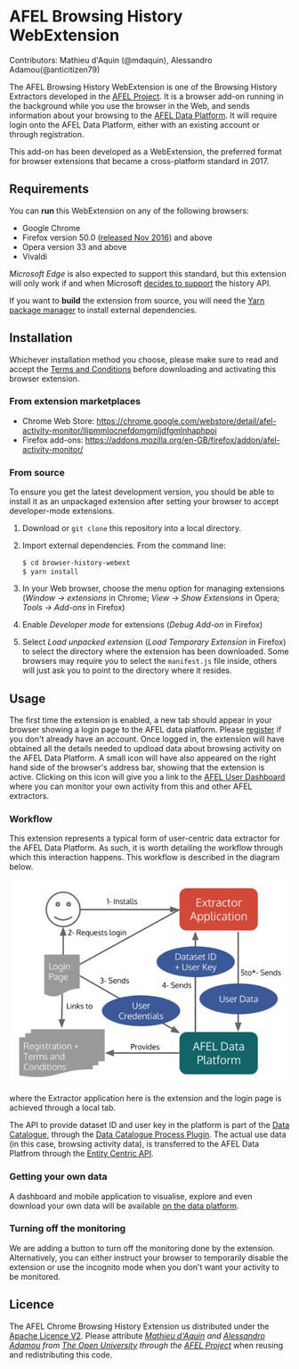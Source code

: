 # AFEL Browsing History WebExtension
Contributors: Mathieu d'Aquin (@mdaquin), Alessandro Adamou(@anticitizen79)

The AFEL Browsing History WebExtension is one of the Browsing History Extractors developed in the [AFEL Project](http://afel-project.eu). It is a browser add-on running in the background while you use the browser in the Web, and sends information about your browsing to the [AFEL Data Platform](http://data.afel-project.eu). It will require login onto the AFEL Data Platform, either with an existing account or through registration.

This add-on has been developed as a WebExtension, the preferred format for browser extensions that became a cross-platform standard in 2017.

## Requirements

You can __run__ this WebExtension on any of the following browsers:
- Google Chrome
- Firefox version 50.0 ([released Nov 2016](https://wiki.mozilla.org/RapidRelease/Calendar)) and above
- Opera version 33 and above
- Vivaldi

_Microsoft Edge_ is also expected to support this standard, but this extension will only work if and when Microsoft [decides to support](https://docs.microsoft.com/en-us/microsoft-edge/extensions/api-support/extension-api-roadmap) the history API.

If you want to __build__ the extension from source, you will need the [Yarn package manager](https://yarnpkg.com) to install external dependencies.

## Installation 

Whichever installation method you choose, please make sure to read and accept the [Terms and Conditions](http://data.afel-project.eu/catalogue/index.php/terms-browsing/) before downloading and activating this browser extension.

### From extension marketplaces
- Chrome Web Store: https://chrome.google.com/webstore/detail/afel-activity-monitor/llipmmlocnefdomgmljdfgmlnhaphpoi
- Firefox add-ons: https://addons.mozilla.org/en-GB/firefox/addon/afel-activity-monitor/

### From source
To ensure you get the latest development version, you should be able to install it as an unpackaged extension after setting your browser to accept developer-mode extensions.

1. Download or `git clone` this repository into a local directory.
2. Import external dependencies. From the command line:

       $ cd browser-history-webext
       $ yarn install
3. In your Web browser, choose the menu option for managing extensions (_Window &rarr; extensions_ in Chrome; _View &rarr; Show Extensions_ in Opera; _Tools &rarr; Add-ons_ in Firefox)
4. Enable _Developer mode_ for extensions (_Debug Add-on_ in Firefox)
5. Select _Load unpacked extension_ (_Load Temporary Extension_ in Firefox) to select the directory where the extension has been downloaded. Some browsers may require you to select the `manifest.js` file inside, others will just ask you to point to the directory where it resides.


## Usage
The first time the extension is enabled, a new tab should appear in your browser showing a login page to the AFEL data platform. Please [register](http://data.afel-project.eu/catalogue/wp-login.php?action=register) if you don't already have an account. Once logged in, the extension will have obtained all the details needed to updload data about browsing activity on the AFEL Data Platform. A small icon will have also appeared on the right hand side of the browser's address bar, showing that the extension is active. Clicking on this icon will give you a link to the [AFEL User Dashboard](http://data.afel-project.eu/catalogue/index.php/user-dashboard/) where you can monitor your own activity from this and other AFEL extractors.

### Workflow

This extension represents a typical form of user-centric data extractor for the AFEL Data Platform. As such, it is worth detailing the workflow through which this interaction happens. This workflow is described in the diagram below.

![AFEL Browsing History Extension workflow](doc/workflow.png "AFEL Browsing History Extension")

where the Extractor application here is the extension and the login page is achieved through a local tab.

The API to provide dataset ID and user key in the platform is part of the [Data Catalogue](https://github.com/afel-project/datahub-catalogue), through the [Data Catalogue Process Plugin](https://github.com/afel-project/data-catalogue-process-wordpress). The actual use data (in this case, browsing activity data), is transferred to the AFEL Data Platfrom through the [Entity Centric API](https://github.com/afel-project/entity-centric-api).

### Getting your own data

A dashboard and mobile application to visualise, explore and even download your own data will be available [on the data platform](http://data.afel-project.eu/catalogue/user-dashboard/).

### Turning off the monitoring

We are adding a button to turn off the monitoring done by the extension. Alternatively, you can either instruct your browser to temporarily disable the extension or use the incognito mode when you don't want your activity to be monitored.

## Licence 
The AFEL Chrome Browsing History Extension us distributed under the [Apache Licence V2](https://www.apache.org/licenses/LICENSE-2.0). Please attribute *[Mathieu d'Aquin](http://mdaquin.net) and [Alessandro Adamou](http://kmi.open.ac.uk/people/member/alessandro-adamou) from [The Open University](http://www.open.ac.uk) through the [AFEL Project](http://afel-project.eu)* when reusing and redistributing this code.
